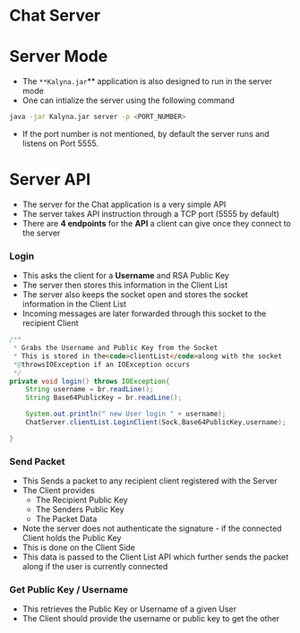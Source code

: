 # Chat Server

# Server Mode

- The `**Kalyna.jar`** application is also designed to run in the server mode
- One can intialize the server using the following command

```bash
java -jar Kalyna.jar server -p <PORT_NUMBER>
```

- If the port number is not mentioned, by default the server runs and listens on Port $5555$.

# Server API

- The server for the Chat application is a very simple API
- The server takes API instruction through a TCP port ($5555$ by default)
- There are **4 endpoints** for the **API** a client can give once they connect to the server

### Login

- This asks the client for a **Username** and RSA Public Key
- The server then stores this information in the Client List
- The server also keeps the socket open and stores the socket information in the Client List
- Incoming messages are later forwarded through this socket to the recipient Client

```java
/**
 * Grabs the Username and Public Key from the Socket
 * This is stored in the<code>clientList</code>along with the socket
 *@throwsIOException if an IOException occurs
 */
private void login() throws IOException{
    String username = br.readLine();
    String Base64PublicKey = br.readLine();

    System.out.println(" new User login " + username);
    ChatServer.clientList.LoginClient(Sock,Base64PublicKey,username);

}
```

### Send Packet

- This Sends a packet to any recipient client registered with the Server
- The Client provides
    - The Recipient Public Key
    - The Senders Public Key
    - The Packet Data
- Note the server does not authenticate the signature - if the connected Client holds the Public Key
- This is done on the Client Side
- This data is passed to the Client List API which further sends the packet along if the user is currently connected

### Get Public Key / Username

- This retrieves the Public Key or Username of a given User
- The Client should provide the username or public key to get the other